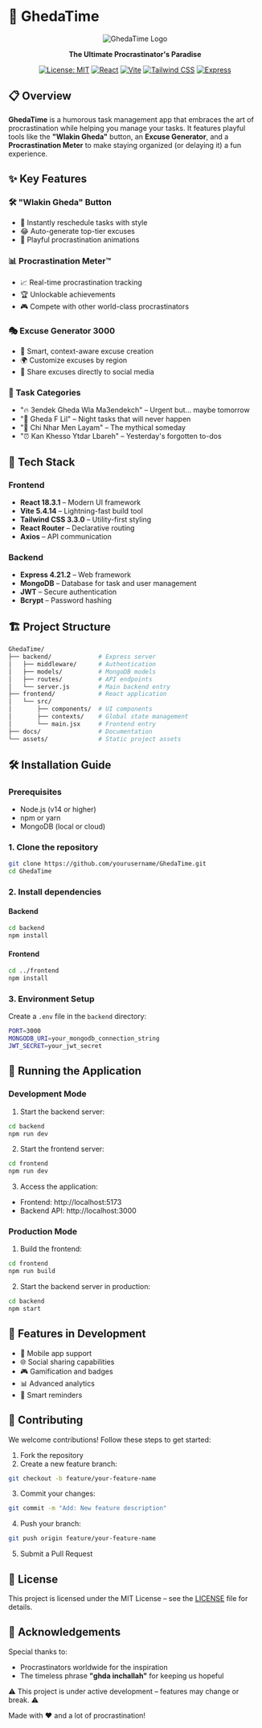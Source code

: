 # 🌟 GhedaTime

<div align="center">

![GhedaTime Logo](./frontend/src/assets/logo.png)

**The Ultimate Procrastinator's Paradise**

[![License: MIT](https://img.shields.io/badge/License-MIT-yellow.svg)](https://opensource.org/licenses/MIT)
[![React](https://img.shields.io/badge/React-18.3.1-blue.svg)](https://reactjs.org/)
[![Vite](https://img.shields.io/badge/Vite-5.4.14-purple.svg)](https://vitejs.dev/)
[![Tailwind CSS](https://img.shields.io/badge/Tailwind-3.3.0-38B2AC.svg)](https://tailwindcss.com/)
[![Express](https://img.shields.io/badge/Express-4.21.2-green.svg)](https://expressjs.com/)

</div>

## 📋 Overview

**GhedaTime** is a humorous task management app that embraces the art of procrastination while helping you manage your tasks. It features playful tools like the **"Wlakin Gheda"** button, an **Excuse Generator**, and a **Procrastination Meter** to make staying organized (or delaying it) a fun experience.

## ✨ Key Features

### 🛠️ "Wlakin Gheda" Button
- 🔄 Instantly reschedule tasks with style
- 😂 Auto-generate top-tier excuses
- 🎨 Playful procrastination animations

### 📊 Procrastination Meter™
- 📈 Real-time procrastination tracking
- 🏆 Unlockable achievements
- 🎮 Compete with other world-class procrastinators

### 🎭 Excuse Generator 3000
- 🎲 Smart, context-aware excuse creation
- 🌍 Customize excuses by region
- 📱 Share excuses directly to social media

### 🎯 Task Categories
- "🔥 3endek Gheda Wla Ma3endekch" – Urgent but... maybe tomorrow
- "🌙 Gheda F Lil" – Night tasks that will never happen
- "🌈 Chi Nhar Men Layam" – The mythical someday
- "⏰ Kan Khesso Ytdar Lbareh" – Yesterday's forgotten to-dos

## 🚀 Tech Stack

### Frontend
- **React 18.3.1** – Modern UI framework
- **Vite 5.4.14** – Lightning-fast build tool
- **Tailwind CSS 3.3.0** – Utility-first styling
- **React Router** – Declarative routing
- **Axios** – API communication

### Backend
- **Express 4.21.2** – Web framework
- **MongoDB** – Database for task and user management
- **JWT** – Secure authentication
- **Bcrypt** – Password hashing

## 🏗️ Project Structure

```bash
GhedaTime/
├── backend/             # Express server
│   ├── middleware/      # Authentication
│   ├── models/          # MongoDB models
│   ├── routes/          # API endpoints
│   └── server.js        # Main backend entry
├── frontend/            # React application
│   └── src/
│       ├── components/  # UI components
│       ├── contexts/    # Global state management
│       └── main.jsx     # Frontend entry
├── docs/                # Documentation
└── assets/              # Static project assets
```

## 🛠️ Installation Guide

### Prerequisites
- Node.js (v14 or higher)
- npm or yarn
- MongoDB (local or cloud)

### 1. Clone the repository
```bash
git clone https://github.com/yourusername/GhedaTime.git
cd GhedaTime
```

### 2. Install dependencies

#### Backend
```bash
cd backend
npm install
```

#### Frontend
```bash
cd ../frontend
npm install
```

### 3. Environment Setup

Create a `.env` file in the `backend` directory:

```bash
PORT=3000
MONGODB_URI=your_mongodb_connection_string
JWT_SECRET=your_jwt_secret
```

## 🚀 Running the Application

### Development Mode

1. Start the backend server:
```bash
cd backend
npm run dev
```

2. Start the frontend server:
```bash
cd frontend
npm run dev
```

3. Access the application:
- Frontend: http://localhost:5173
- Backend API: http://localhost:3000

### Production Mode

1. Build the frontend:
```bash
cd frontend
npm run build
```

2. Start the backend server in production:
```bash
cd backend
npm start
```

## 🧪 Features in Development
- 📱 Mobile app support
- 🌐 Social sharing capabilities
- 🎮 Gamification and badges
- 📊 Advanced analytics
- 🔔 Smart reminders

## 🤝 Contributing

We welcome contributions! Follow these steps to get started:

1. Fork the repository
2. Create a new feature branch:
```bash
git checkout -b feature/your-feature-name
```
3. Commit your changes:
```bash
git commit -m "Add: New feature description"
```
4. Push your branch:
```bash
git push origin feature/your-feature-name
```
5. Submit a Pull Request

## 📜 License

This project is licensed under the MIT License – see the [LICENSE](./LICENSE) file for details.

## 🌟 Acknowledgements

Special thanks to:
- Procrastinators worldwide for the inspiration
- The timeless phrase **"ghda inchallah"** for keeping us hopeful

⚠️ This project is under active development – features may change or break. ⚠️

Made with ❤️ and a lot of procrastination!

